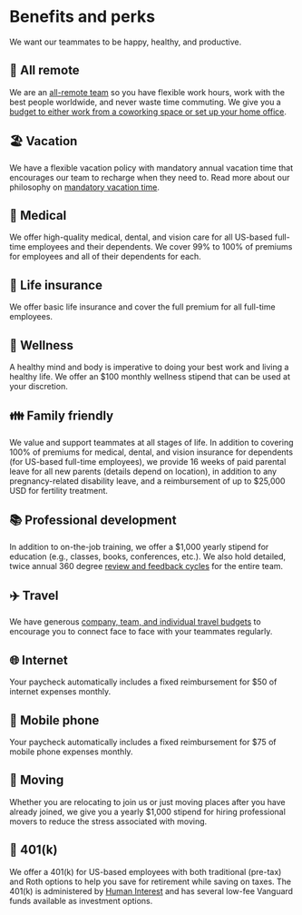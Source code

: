 # Benefits and perks

We want our teammates to be happy, healthy, and productive.

## 🏡 All remote

We are an [all-remote team](../company/remote/index.md) so you have flexible work hours, work with the best people worldwide, and never waste time commuting. We give you a [budget to either work from a coworking space or set up your home office](spending-company-money.md).

## 🏖️ Vacation

We have a flexible vacation policy with mandatory annual vacation time that encourages our team to recharge when they need to. Read more about our philosophy on [mandatory vacation time](https://about.sourcegraph.com/blog/why-vacation-at-tech-companies-should-be-mandatory-better-code-happier-people).

## 🏥 Medical

We offer high-quality medical, dental, and vision care for all US-based full-time employees and their dependents. We cover 99% to 100% of premiums for employees and all of their dependents for each.

## 🏥 Life insurance

We offer basic life insurance and cover the full premium for all full-time employees.

## 🏃 Wellness

A healthy mind and body is imperative to doing your best work and living a healthy life. We offer an $100 monthly wellness stipend that can be used at your discretion.

## 👪 Family friendly

We value and support teammates at all stages of life. In addition to covering 100% of premiums for medical, dental, and vision insurance for dependents (for US-based full-time employees), we provide 16 weeks of paid parental leave for all new parents (details depend on location), in addition to any pregnancy-related disability leave, and a reimbursement of up to $25,000 USD for fertility treatment.

## 📚 Professional development

In addition to on-the-job training, we offer a $1,000 yearly stipend for education (e.g., classes, books, conferences, etc.). We also hold detailed, twice annual 360 degree [review and feedback cycles](review-cycles/index.md) for the entire team.

## ✈️ Travel

We have generous [company, team, and individual travel budgets](travel.md) to encourage you to connect face to face with your teammates regularly.

## 🌐 Internet

Your paycheck automatically includes a fixed reimbursement for $50 of internet expenses monthly.

## 📱 Mobile phone

Your paycheck automatically includes a fixed reimbursement for $75 of mobile phone expenses monthly.

## 🚚 Moving

Whether you are relocating to join us or just moving places after you have already joined, we give you a yearly $1,000 stipend for hiring professional movers to reduce the stress associated with moving.

## 🏦 401(k)

We offer a 401(k) for US-based employees with both traditional (pre-tax) and Roth options to help you save for retirement while saving on taxes. The 401(k) is administered by [Human Interest](https://humaninterest.com/) and has several low-fee Vanguard funds available as investment options.
